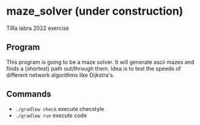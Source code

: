 # maze_solver (under construction)
TiRa labra 2022 exercise

## Program
This program is going to be a maze solver. It will generate ascii mazes and finds a (shortest) path out/through them. Idea is to test the speeds of different network algorithms like Dijkstra's.


## Commands
- ```./gradlew check``` execute checstyle
- ```./gradlew run``` execute code 
